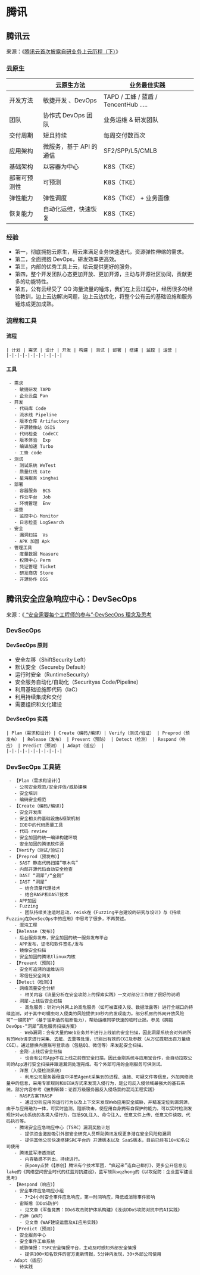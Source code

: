# 腾讯

## 腾讯云

来源：《[腾讯云首次披露自研业务上云历程（下）](https://www.infoq.cn/article/PNi8QNrbQdpaFbHvGTBa)》

### 云原生

|              | 云原生方法              | 业务最佳实践                          |
| ------------ | ----------------------- | ------------------------------------- |
| 开发方法     | 敏捷开发 、DevOps       | TAPD / 工蜂 / 蓝盾 / TencentHub ..... |
| 团队         | 协作式 DevOps 团队      | 业务运维 & 研发团队                   |
| 交付周期     | 短且持续                | 每周交付数百次                        |
| 应用架构     | 微服务，基于 API 的通信 | SF2/SPP/L5/CMLB                       |
| 基础架构     | 以容器为中心            | K8S（TKE）                            |
| 部署可预测性 | 可预测                  | K8S（TKE）                            |
| 弹性能力     | 弹性调度                | K8S（TKE） + 业务画像                 |
| 恢复能力     | 自动化运维，快速恢复    | K8S（TKE）                            |

### 经验

- 第一，彻底拥抱云原生，用云来满足业务快速迭代，资源弹性伸缩的需求。
- 第二，全面拥抱 DevOps，研发效率更高效。
- 第三，内部的优秀工具上云，给云提供更好的服务。
- 第四，整个开发团队心态更加开放、更加开源，主动与开源社区协同，贡献更多的功能特性。
- 第五，公有云经受了 QQ 海量流量的锤炼，我们在上云过程中，经历很多的经验教训，边上云边解决问题，边上云边优化，将整个公有云的基础设施和服务锤炼成更加成熟。

### 流程和工具

#### 流程

```process-table
| 计划 | 需求 | 设计 | 开发 | 构建 | 测试 | 部署 | 搭建 | 监控 | 运营 |
|-|-|-|-|-|-|-|-|-|-|
```

#### 工具

```process-step
 - 需求
   - 敏捷研发 TAPD
   - 企业云盘 Pan
 - 开发
   - 代码库 Code
   - 流水线 Pipeline
   - 版本仓库 Artifactory
   - 开源镜像站 OSIS
   - 代码检查  CodeCC
   - 版本体验  Exp
   - 编译加速 Turbo
   - 工蜂 code
 - 测试
   - 测试系统 WeTest
   - 质量红线 Gate
   - 星海服务 xinghai
 - 部署
   - 容器服务  BCS
   - 作业平台  Job
   - 环境管理  Env
 - 运营
   - 监控中心 Monitor
   - 日志检查 LogSearch
 - 安全
   - 漏洞扫描  Vs
   - APK 加固 Apk
 - 管理工具
   - 度量数据 Measure
   - 权限中心 Perm
   - 凭证管理 Ticket
   - 研发商店 Store
   - 开源协作 OSS
```

## 腾讯安全应急响应中心：DevSecOps

来源：《[ “安全需要每个工程师的参与”-DevSecOps 理念及思考 ](https://mp.weixin.qq.com/s/_jBmFdtyXY5D_YrrTUP1iQ)

### DevSecOps

#### DevSecOps 原则

- 安全左移（ShiftSecurity Left）
- 默认安全（Secureby Default）
- 运行时安全（RuntimeSecurity）
- 安全服务自动化/自助化（Securityas Code/Pipeline）
- 利用基础设施即代码（IaC）
- 利用持续集成和交付
- 需要组织和文化建设

#### DevSecOps 实践

```process-table
| Plan（需求和设计）| Create（编码/编译）| Verify（测试/验证） | Preprod（预发布） | Release（发布） | Prevent（预防） | Detect（检测） | Respond（响应） | Predict（预测） | Adapt（适应） |
|-|-|-|-|-|-|-|-|-|-|
```

### DevSecOps 工具链

```process-step
 - 【Plan（需求和设计）】
   - 公司安全规范/安全评估/威胁建模
   - 安全培训
   - 编码安全规范
 - 【Create（编码/编译）】
   - 安全开发库
   - 安全相关的基础设施&框架机制
   - IDE中的代码质量工具
   - 代码 review
   - 安全加固的统一编译构建环境
   - 安全加固的腾讯软件源
 - 【Verify（测试/验证）】
 - 【Preprod（预发布）】
   - SAST 静态代码扫描“啄木鸟”
   - 内部开源代码自动安全检查
   - DAST “洞犀”/“金刚”
   - IAST “洞犀”
     – 结合流量代理技术
     - 结合RASP和DAST技术
   - APP加固
   - Fuzzing
     - 团队持续关注适时启动，reisk在《Fuzzing平台建设的研究与设计》与《持续Fuzzing在DevSecOps中的应用》中思考了很多，不再赘述。
   - 混沌工程
 - 【Release（发布）】
   - 后台服务发布，安全加固的统一服务发布平台
   - APP发布，证书和软件签名/发布
   - 镜像安全扫描
   - 安全加固的腾讯tlinux内核
 - 【Prevent（预防）】
   - 安全可追溯的运维访问
   - 零信任安全网关
 - 【Detect（检测）】
   - 网络流量安全分析
     - 相关内容《流量分析在安全攻防上的探索实践》一文对部分工作做了很好的说明
   - 洞犀-上线后安全扫描
     - 高危服务：针对内外网上的高危服务（如可被直接入侵、数据泄露等）进行全端口的持续监测，对于其中可蠕虫可入侵类的风险提供30秒内的发现能力。部分机房的外网开放风险可“一键防护”（基于宙斯盾的阻断能力），帮助运维同学快速的临时止损。参见《拥抱DevOps-“洞犀”高危服务扫描方案》
     - Web漏洞：会有大量的Web业务并不进行上线前的安全扫描，因此洞犀系统会对外网所有的Web请求进行采集、去脏、去重等处理，识别出有效的CGI及参数（从万亿提取出百万量级CGI）。通过替换内置账号登录态（包括QQ、微信等）来发起安全扫描。
   - 金刚-上线后安全扫描
     - 也会有公司App不在上线之前做安全扫描，因此金刚系统与应用宝合作，会自动拉取公司的App进行安全扫描并跟进漏洞处理完成。有个外部可用的金刚服务可供测试。
   - 洋葱（入侵检测系统）
     - 利用公司服务器母盘中洋葱Agent采集到的进程、连接、可疑文件等信息，外加网络流量中的信息，采用专家规则和UEBA方式来发现入侵行为，是公司反入侵领域最强大的基石系统。部分内容参考《披荆斩棘：论百万级服务器反入侵场景的混沌工程实践》
   - RASP方案TRASP
     - 通过分析应用的运行行为以及上下文来发现Web应用安全威胁，并精准定位到漏洞源，由于与应用融为一体，可实时监测、阻断攻击，使应用自身拥有自保护的能力。可以实时检测发现针对web系统的各类入侵行为，包括SQL注入、命令注入、任意文件上传、任意文件读取、代码执行等。
   - 腾讯安全应急响应中心（TSRC）漏洞奖励计划
     - 提供资金激励吸引外部安全研究人员帮助腾讯发现更多潜在安全风险和漏洞
     - 提供其他公司快速搭建SRC平台的 开源版本以及 SaaS版本，目前已经有10+知名公司使用
   - 腾讯蓝军渗透测试
     - 内容敏感不列出，持续进行。
     - 获pony点赞《【原创】腾讯有个技术军团，“疯起来”连自己都打》，更多公开信息见lake的《网络空间安全时代的红蓝对抗建设》，蓝军领队wqzhong的《以攻促防：企业蓝军建设思考》
 - 【Respond（响应）】
   - 安全事件应急响应小组
     - 7*24小时安全事件应急响应，第一时间响应，降低或消除事件影响
   - 宙斯盾（DDoS防护）
     - 见文章《军备竞赛：DDoS攻击防护体系构建》《浅谈DDoS攻防对抗中的AI实践》
   - 门神（WAF）
     - 见文章《WAF建设运营及AI应用实践》
 - 【Predict（预测）】
   - 安全服务中心
   - 安全事件工单系统
   - 威胁情报：TSRC安全情报平台，主动及时感知外部安全情报
     - 提供100+知名软件的官方更新情报，5分钟内发现，30+外部公司使用
 - Adapt（适应）
   - 待实践
```
